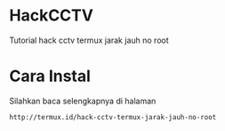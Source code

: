 # HackCCTV
Tutorial hack cctv termux jarak jauh no root

# Cara Instal
Silahkan baca selengkapnya di halaman
<!-- wp:code -->
<pre class="wp-block-code"><code>http://termux.id/hack-cctv-termux-jarak-jauh-no-root</code></pre>
<!-- /wp:code -->
